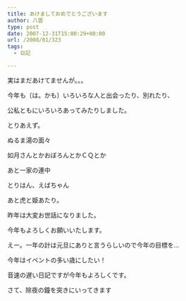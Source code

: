 ```yaml
---
title: あけましておめでとうございます
author: 八雲
type: post
date: 2007-12-31T15:00:29+00:00
url: /2008/01/323
tags:
  - 日記

---
```

実はまだあけてませんが。。。

今年も〔は。かも〕いろいろな人と出会ったり、別れたり、
  
公私ともにいろいろあってみたりしました。

とりあえず。
  
ぬるま湯の面々
  
如月さんとかおぼろんとかＣＱとか
  
あと一家の連中
  
とりはん、えばちゃん
  
あと虎と姫あたり。
  
昨年は大変お世話になりました。
  
今年もよろしくお願いいたします。

えー。一年の計は元旦にありと言うらしいので今年の目標を…
  
今年はイベントの多い歳にしたい！

音速の遅い日記ですが今年もよろしくです。

さて、除夜の鐘を突きにいってきます
